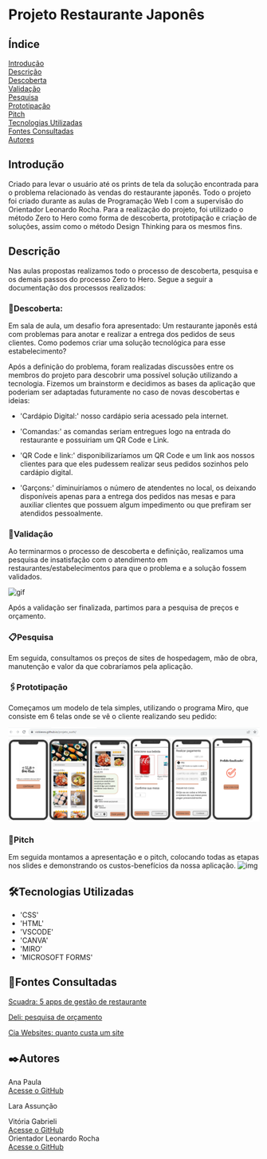 # Projeto Restaurante Japonês
## Índice

[Introdução](https://github.com/vickieww/projeto_sushi#introdu%C3%A7%C3%A3o)  
[Descrição](https://github.com/vickieww/projeto_sushi#descri%C3%A7%C3%A3o)  
[Descoberta](https://github.com/vickieww/projeto_sushi#-descoberta)  
[Validação](https://github.com/vickieww/projeto_sushi#valida%C3%A7%C3%A3o)  
[Pesquisa](https://github.com/vickieww/projeto_sushi#pesquisa)  
[Prototipação](https://github.com/vickieww/projeto_sushi#prototipa%C3%A7%C3%A3o)  
[Pitch](https://github.com/vickieww/projeto_sushi#pitch)  
[Tecnologias Utilizadas](https://github.com/vickieww/projeto_sushi#tecnologias-utilizadas)  
[Fontes Consultadas](https://github.com/vickieww/projeto_sushi#fontes-consultadas)  
[Autores](https://github.com/vickieww/projeto_sushi#autores)  


## Introdução 
Criado para levar o usuário até os prints de tela da solução encontrada para o problema relacionado às vendas do restaurante japonês. Todo o projeto foi criado durante as aulas de Programação Web I com a supervisão do Orientador Leonardo Rocha. Para a realização do projeto, foi utilizado o método Zero to Hero como forma de descoberta, prototipação e criação de soluções, assim como o método Design Thinking para os mesmos fins.

## Descrição  

Nas aulas propostas realizamos todo o processo de descoberta, pesquisa e os demais passos do processo Zero to Hero. Segue a seguir a documentação dos processos realizados:  



### 🚀Descoberta:


Em sala de aula, um desafio fora apresentado: Um restaurante japonês está com problemas para anotar e realizar a entrega dos pedidos de seus clientes. Como podemos criar uma solução tecnológica para esse estabelecimento? 

Após a definição do problema, foram realizadas discussões entre os membros do projeto para descobrir uma possível solução utilizando a tecnologia. Fizemos um brainstorm e decidimos as bases da aplicação que poderiam ser adaptadas futuramente no caso de novas descobertas e ideias: 

- 'Cardápio Digital:' nosso cardápio seria acessado pela internet. 

- 'Comandas:' as comandas seriam entregues logo na entrada do restaurante e possuiriam um QR Code e Link. 

- 'QR Code e link:' disponibilizaríamos um QR Code e um link aos nossos clientes para que eles pudessem realizar seus pedidos sozinhos pelo cardápio digital. 

- 'Garçons:' diminuiríamos o número de atendentes no local, os deixando disponíveis apenas para a entrega dos pedidos nas mesas e para auxiliar clientes que possuem algum impedimento ou que prefiram ser atendidos pessoalmente. 

### 📄Validação 

Ao terminarmos o processo de descoberta e definição, realizamos uma pesquisa de insatisfação com o atendimento em restaurantes/estabelecimentos para que o problema e a solução fossem validados. 

![gif](imagPes/telaPesquisa.gif) 

Após a validação ser finalizada, partimos para a pesquisa de preços e orçamento. 

### 📋Pesquisa 

Em seguida, consultamos os preços de sites de hospedagem, mão de obra, manutenção e valor da que cobraríamos pela aplicação. 

### 🖇️Prototipação 

Começamos um modelo de tela simples, utilizando o programa Miro, que consiste em 6 telas onde se vê o cliente realizando seu pedido:  

![img](imagPes/telaPro.png)  

### 🎁Pitch 

Em seguida montamos a apresentação e o pitch, colocando todas as etapas nos slides e demonstrando os custos-benefícios da nossa aplicação. 
![img](imagPes/telaPitch.gif)

## 🛠️Tecnologias Utilizadas 

- 'CSS'
- 'HTML'
- 'VSCODE'
- 'CANVA'
- 'MIRO'
- 'MICROSOFT FORMS'

## 📌Fontes Consultadas

[Scuadra: 5 apps de gestão de restaurante](https://www.scuadra.com.br/blog/5-apps-de-gestao-para-restaurante-que-voce-precisa-conhecer/) 

[Deli: pesquisa de orçamento](https://deli.com.br/pt-br/criar-uma-conta/?device=m&utm_term=programa%20para%20restaurante&utm_campaign=FUDO_BR_SEARCH_General&utm_source=adwords&utm_medium=ppc&hsa_acc=1925680188&hsa_cam=17567554209&hsa_grp=137872578853&hsa_ad=641670479464&hsa_src=g&hsa_tgt=kwd-306025781&hsa_kw=programa%20para%20restaurante&hsa_mt=b&hsa_net=adwords&hsa_ver=3&gad=1&gclid=CjwKCAjw3oqoBhAjEiwA_UaLttNTsC8ZMWB-9alEBS-FyByz6UEdi08_8OEy-KxjjZlX8RLMkkwP2hoC89IQAvD_BwE) 

[Cia Websites: quanto custa um site](https://www.ciawebsites.com.br/sites/quanto-custa-um-site/#:~:text=A%20cria%C3%A7%C3%A3o%20de%20um%20site,esses%20valores%20nos%20t%C3%B3picos%20anteriores.) 

## ✒️Autores 

Ana Paula  
[Acesse o GitHub](https://github.com/anapaulacd)  

Lara Assunção   

Vitória Gabrieli  
[Acesse o GitHub](https://github.com/vickieww)  
Orientador Leonardo Rocha  
[Acesse o GitHub](https://github.com/LeonardoRochaMarista)
